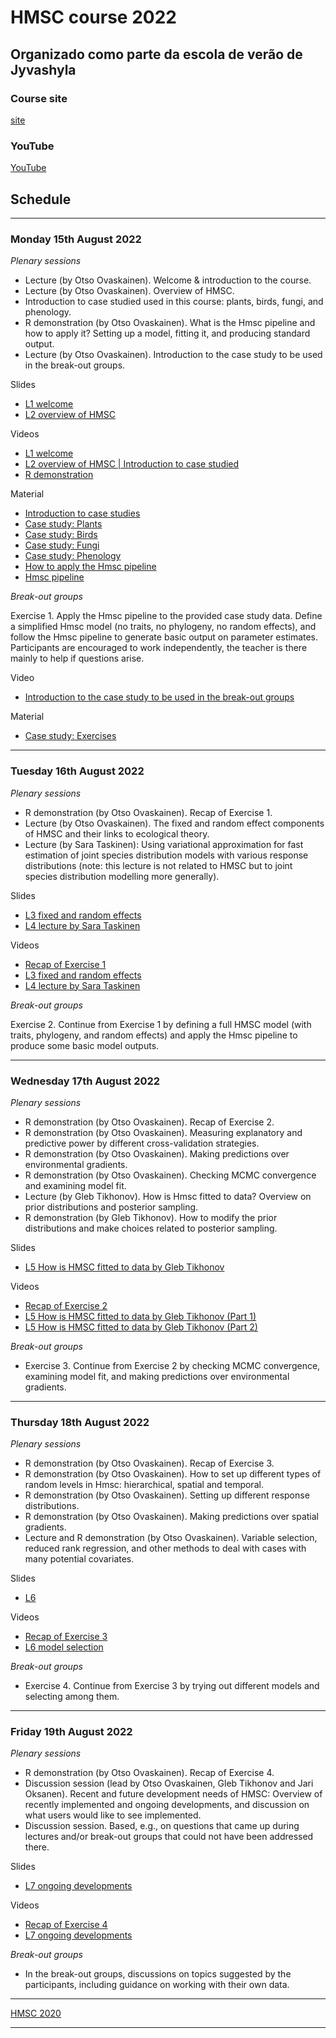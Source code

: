 #  HMSC course 2022

## Organizado como parte da escola de verão de Jyvashyla

### Course site

[site](https://www.helsinki.fi/en/researchgroups/statistical-ecology/software/hmsc)

### YouTube

[YouTube](https://www.youtube.com/channel/UCgSflScNO81Nxw39rTLMZXw)

## Schedule

---

### Monday 15th August 2022

*Plenary sessions*

- Lecture (by Otso Ovaskainen). Welcome & introduction to the course.
- Lecture (by Otso Ovaskainen). Overview of HMSC.
- Introduction to case studied used in this course: plants, birds, fungi, and phenology.
- R demonstration (by Otso Ovaskainen). What is the Hmsc pipeline and how to apply it? Setting up a model, fitting it, and producing standard output.
- Lecture (by Otso Ovaskainen). Introduction to the case study to be used in the break-out groups.

Slides
- [L1 welcome](https://raw.githubusercontent.com/mauriciovancine/hmsc-2022/main/01_lectures/L1%20welcome.pdf)
- [L2 overview of HMSC](https://raw.githubusercontent.com/mauriciovancine/hmsc-2022/main/01_lectures/L2%20overview%20of%20HMSC.pdf)

Videos
- [L1 welcome](https://youtu.be/USqztEnJxyw)
- [L2 overview of HMSC | Introduction to case studied](https://youtu.be/qMZKYHcXoKw)
- [R demonstration](https://youtu.be/duPLbotR054)

Material
- [Introduction to case studies](https://www.helsinki.fi/assets/drupal/2022-08/Introduction%20to%20case%20studies.pdf)
- [Case study: Plants](https://www.dropbox.com/s/4oqs0p539j19yu5/case%20study%20plants.zip?dl=0)
- [Case study: Birds](https://www.dropbox.com/s/cwp7euhanvjhqxi/case%20study%20birds.zip?dl=0)
- [Case study: Fungi](https://www.dropbox.com/s/wa7zei3lkndp78e/case%20study%20fungi.zip?dl=0)
- [Case study: Phenology](https://www.dropbox.com/s/jobahs38mh40eyg/case%20study%20phenology.zip?dl=0)
- [How to apply the Hmsc pipeline](https://www.helsinki.fi/assets/drupal/2022-08/How%20to%20apply%20the%20Hmsc%20pipeline.pdf)
- [Hmsc pipeline](https://www.dropbox.com/s/08ptxne82x7bpqd/Hmsc%20pipeline.zip?dl=0)

*Break-out groups*

Exercise 1. Apply the Hmsc pipeline to the provided case study data. Define a simplified Hmsc model (no traits, no phylogeny, no random effects), and follow the Hmsc pipeline to generate basic output on parameter estimates. Participants are encouraged to work independently, the teacher is there mainly to help if questions arise.

Video
- [Introduction to the case study to be used in the break-out groups](https://youtu.be/duPLbotR054?t=2520)

Material
- [Case study: Exercises](https://www.dropbox.com/s/xqlx2t1brr7p9mx/case%20study%20exercises.zip?dl=0)

---

### Tuesday 16th August 2022

*Plenary sessions*

- R demonstration (by Otso Ovaskainen). Recap of Exercise 1.
- Lecture (by Otso Ovaskainen). The fixed and random effect components of HMSC and their links to ecological theory.
- Lecture (by Sara Taskinen): Using variational approximation for fast estimation of joint species distribution models with various response distributions (note: this lecture is not related to HMSC but to joint species distribution modelling more generally).

Slides
- [L3 fixed and random effects](https://raw.githubusercontent.com/mauriciovancine/hmsc-2022/main/01_lectures/L3%20fixed%20and%20random%20effects.pdf)
- [L4 lecture by Sara Taskinen](https://raw.githubusercontent.com/mauriciovancine/hmsc-2022/main/01_lectures/L4%20lecture%20by%20Sara%20Taskinen.pdf)

Videos
- [Recap of Exercise 1](https://youtu.be/N4nxpPLgx9M)
- [L3 fixed and random effects](https://youtu.be/N4nxpPLgx9M?t=4682)
- [L4 lecture by Sara Taskinen](https://youtu.be/8lm3DErb2mY)

*Break-out groups*

Exercise 2. Continue from Exercise 1 by defining a full HMSC model (with traits, phylogeny, and random effects) and apply the Hmsc pipeline to produce some basic model outputs.

---

### Wednesday 17th August 2022

*Plenary sessions*

- R demonstration (by Otso Ovaskainen). Recap of Exercise 2.
- R demonstration (by Otso Ovaskainen). Measuring explanatory and predictive power by different cross-validation strategies.
- R demonstration (by Otso Ovaskainen). Making predictions over environmental gradients.
- R demonstration (by Otso Ovaskainen). Checking MCMC convergence and examining model fit.
- Lecture (by Gleb Tikhonov). How is Hmsc fitted to data? Overview on prior distributions and posterior sampling.
- R demonstration (by Gleb Tikhonov). How to modify the prior distributions and make choices related to posterior sampling.

Slides
- [L5 How is HMSC fitted to data by Gleb Tikhonov](https://raw.githubusercontent.com/mauriciovancine/hmsc-2022/main/01_lectures/L5%20How%20is%20HMSC%20fitted%20to%20data.pdf)

Videos
- [Recap of Exercise 2](https://youtu.be/_zylFuNq7Pk)
- [L5 How is HMSC fitted to data by Gleb Tikhonov (Part 1)](https://youtu.be/2y7NnEEGFcc)
- [L5 How is HMSC fitted to data by Gleb Tikhonov (Part 2)](https://youtu.be/qLeQy8l_H_k)

*Break-out groups*

- Exercise 3. Continue from Exercise 2 by checking MCMC convergence, examining model fit, and making predictions over environmental gradients.

---

### Thursday 18th August 2022

*Plenary sessions*

- R demonstration (by Otso Ovaskainen). Recap of Exercise 3.
- R demonstration (by Otso Ovaskainen). How to set up different types of random levels in Hmsc: hierarchical, spatial and temporal.
- R demonstration (by Otso Ovaskainen). Setting up different response distributions.
- R demonstration (by Otso Ovaskainen). Making predictions over spatial gradients.
- Lecture and R demonstration (by Otso Ovaskainen). Variable selection, reduced rank regression, and other methods to deal with cases with many potential covariates.

Slides
- [L6](https://raw.githubusercontent.com/mauriciovancine/hmsc-2022/main/01_lectures/L6%20model%20selection.pdf)

Videos
- [Recap of Exercise 3](https://youtu.be/ly2-8uEJ5HI)
- [L6 model selection](https://youtu.be/LIYsdagKQ6E)

*Break-out groups*

- Exercise 4. Continue from Exercise 3 by trying out different models and selecting among them.

---

### Friday 19th August 2022

*Plenary sessions*

- R demonstration (by Otso Ovaskainen). Recap of Exercise 4.
- Discussion session (lead by Otso Ovaskainen, Gleb Tikhonov and Jari Oksanen). Recent and future development needs of HMSC: Overview of recently implemented and ongoing developments, and discussion on what users would like to see implemented.
- Discussion session. Based, e.g., on questions that came up during lectures and/or break-out groups that could not have been addressed there.

Slides
- [L7 ongoing developments](https://raw.githubusercontent.com/mauriciovancine/hmsc-2022/main/01_lectures/L7%20ongoing%20developments.pdf)

Videos
- [Recap of Exercise 4](https://youtu.be/nZy-ic6j4bI)
- [L7 ongoing developments](https://youtu.be/73RxTPcuSXY)

*Break-out groups*

- In the break-out groups, discussions on topics suggested by the participants, including guidance on working with their own data.

---

[HMSC 2020](https://github.com/mauriciovancine/hmsc-2020)

---
